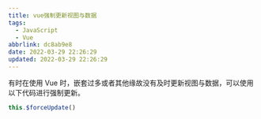 ```yaml
---
title: vue强制更新视图与数据
tags:
  - JavaScript
  - Vue
abbrlink: dc8ab9e8
date: 2022-03-29 22:26:29
updated: 2022-03-29 22:26:29
---
```


有时在使用 Vue 时，嵌套过多或者其他缘故没有及时更新视图与数据，可以使用以下代码进行强制更新。

```javascript
this.$forceUpdate()
```

